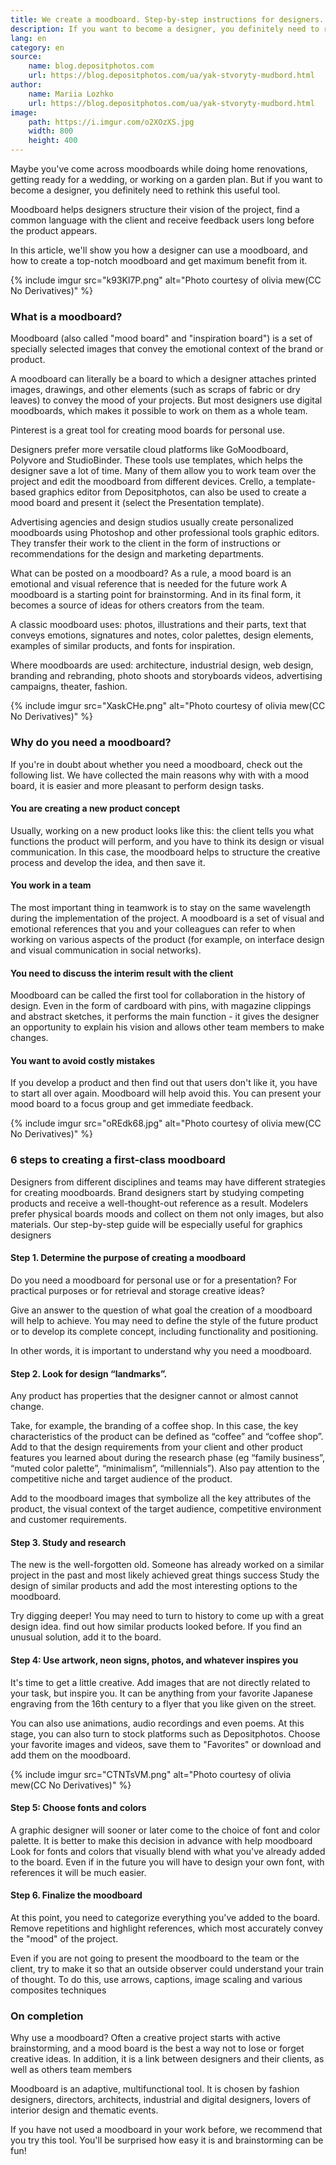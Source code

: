 ```yaml
---
title: We create a moodboard. Step-by-step instructions for designers.
description: If you want to become a designer, you definitely need to rethink this useful tool.
lang: en
category: en
source:
    name: blog.depositphotos.com
    url: https://blog.depositphotos.com/ua/yak-stvoryty-mudbord.html
author:
    name: Mariia Lozhko
    url: https://blog.depositphotos.com/ua/yak-stvoryty-mudbord.html
image:
    path: https://i.imgur.com/o2XOzXS.jpg
    width: 800
    height: 400
---
```


Maybe you've come across moodboards while doing home renovations, getting ready for a wedding, or working on a garden plan.
But if you want to become a designer, you definitely need to rethink this useful tool.

Moodboard helps designers structure their vision of the project, find a common language with the client and receive feedback
users long before the product appears.

In this article, we'll show you how a designer can use a moodboard, and how to create a top-notch moodboard and get
maximum benefit from it.

{% include imgur src="k93Kl7P.png" alt="Photo courtesy of olivia mew(CC No Derivatives)" %}

### What is a moodboard?

Moodboard (also called "mood board" and "inspiration board") is a set of specially selected images that convey the emotional 
context of the brand or product.

A moodboard can literally be a board to which a designer attaches printed images, drawings, and other elements (such as
scraps of fabric or dry leaves) to convey the mood of your projects. But most designers use digital moodboards, which makes 
it possible to work on them as a whole team.

Pinterest is a great tool for creating mood boards for personal use.

Designers prefer more versatile cloud platforms like GoMoodboard, Polyvore and StudioBinder.
These tools use templates, which helps the designer save a lot of time. Many of them allow you to work team over the project 
and edit the moodboard from different devices. Crello, a template-based graphics editor from Depositphotos, can also be 
used to create a mood board and present it (select the Presentation template).

Advertising agencies and design studios usually create personalized moodboards using Photoshop and other professional tools
graphic editors. They transfer their work to the client in the form of instructions or recommendations for the design and 
marketing departments.

What can be posted on a moodboard? As a rule, a mood board is an emotional and visual reference that is needed for the future
work A moodboard is a starting point for brainstorming. And in its final form, it becomes a source of ideas for others
creators from the team.

A classic moodboard uses: photos, illustrations and their parts, text that conveys emotions, signatures and notes,
color palettes, design elements, examples of similar products, and fonts for inspiration.

Where moodboards are used: architecture, industrial design, web design, branding and rebranding, photo shoots and storyboards
videos, advertising campaigns, theater, fashion.

{% include imgur src="XaskCHe.png" alt="Photo courtesy of olivia mew(CC No Derivatives)" %}

### Why do you need a moodboard?

If you're in doubt about whether you need a moodboard, check out the following list. We have collected the main reasons 
why with with a mood board, it is easier and more pleasant to perform design tasks.

#### You are creating a new product concept

Usually, working on a new product looks like this: the client tells you what functions the product will perform, and you 
have to think its design or visual communication. In this case, the moodboard helps to structure the creative process and 
develop the idea, and then save it.

#### You work in a team

The most important thing in teamwork is to stay on the same wavelength during the implementation of the project. A moodboard 
is a set of visual and emotional references that you and your colleagues can refer to when working on various aspects of 
the product (for example, on interface design and visual communication in social networks).

#### You need to discuss the interim result with the client

Moodboard can be called the first tool for collaboration in the history of design. Even in the form of cardboard with pins,
with magazine clippings and abstract sketches, it performs the main function - it gives the designer an opportunity to explain 
his vision and allows other team members to make changes.

#### You want to avoid costly mistakes

If you develop a product and then find out that users don't like it, you have to start all over again. Moodboard
will help avoid this. You can present your mood board to a focus group and get immediate feedback.

{% include imgur src="oREdk68.jpg" alt="Photo courtesy of olivia mew(CC No Derivatives)" %}

### 6 steps to creating a first-class moodboard

Designers from different disciplines and teams may have different strategies for creating moodboards. Brand designers start 
by studying competing products and receive a well-thought-out reference as a result. Modelers prefer physical boards
moods and collect on them not only images, but also materials. Our step-by-step guide will be especially useful for graphics
designers

#### Step 1. Determine the purpose of creating a moodboard

Do you need a moodboard for personal use or for a presentation? For practical purposes or for retrieval and storage
creative ideas?

Give an answer to the question of what goal the creation of a moodboard will help to achieve. You may need to define the 
style of the future product or to develop its complete concept, including functionality and positioning.

In other words, it is important to understand why you need a moodboard.

#### Step 2. Look for design “landmarks”.

Any product has properties that the designer cannot or almost cannot change.

Take, for example, the branding of a coffee shop. In this case, the key characteristics of the product can be defined as 
“coffee” and “coffee shop”. Add to that the design requirements from your client and other product features you learned 
about during the research phase (eg “family business”, “muted color palette”, “minimalism”, “millennials”). Also pay 
attention to the competitive niche and target audience of the product.

Add to the moodboard images that symbolize all the key attributes of the product, the visual context of the target audience,
competitive environment and customer requirements.

#### Step 3. Study and research

The new is the well-forgotten old. Someone has already worked on a similar project in the past and most likely achieved 
great things success Study the design of similar products and add the most interesting options to the moodboard.

Try digging deeper! You may need to turn to history to come up with a great design idea. find out how similar products 
looked before. If you find an unusual solution, add it to the board.

#### Step 4: Use artwork, neon signs, photos, and whatever inspires you

It's time to get a little creative. Add images that are not directly related to your task, but inspire you. It can be 
anything from your favorite Japanese engraving from the 16th century to a flyer that you like given on the street.

You can also use animations, audio recordings and even poems. At this stage, you can also turn to stock platforms such as 
Depositphotos. Choose your favorite images and videos, save them to "Favorites" or download and add them on the moodboard.

{% include imgur src="CTNTsVM.png" alt="Photo courtesy of olivia mew(CC No Derivatives)" %}

#### Step 5: Choose fonts and colors

A graphic designer will sooner or later come to the choice of font and color palette. It is better to make this decision 
in advance with help moodboard Look for fonts and colors that visually blend with what you've already added to the board. 
Even if in the future you will have to design your own font, with references it will be much easier.

#### Step 6. Finalize the moodboard

At this point, you need to categorize everything you've added to the board. Remove repetitions and highlight references,
which most accurately convey the "mood" of the project.

Even if you are not going to present the moodboard to the team or the client, try to make it so that an outside observer
could understand your train of thought. To do this, use arrows, captions, image scaling and various composites techniques

### On completion

Why use a moodboard? Often a creative project starts with active brainstorming, and a mood board is the best a way not to 
lose or forget creative ideas. In addition, it is a link between designers and their clients, as well as others team members

Moodboard is an adaptive, multifunctional tool. It is chosen by fashion designers, directors, architects, industrial and
digital designers, lovers of interior design and thematic events.

If you have not used a moodboard in your work before, we recommend that you try this tool. You'll be surprised how easy 
it is and brainstorming can be fun!